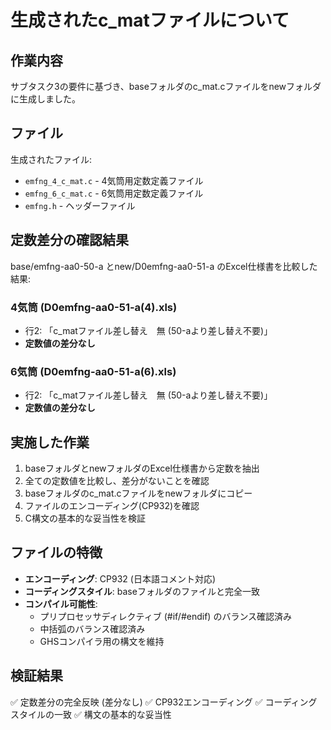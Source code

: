 # 生成されたc_matファイルについて

## 作業内容

サブタスク3の要件に基づき、baseフォルダのc_mat.cファイルをnewフォルダに生成しました。

## ファイル

生成されたファイル:
- `emfng_4_c_mat.c` - 4気筒用定数定義ファイル
- `emfng_6_c_mat.c` - 6気筒用定数定義ファイル  
- `emfng.h` - ヘッダーファイル

## 定数差分の確認結果

base/emfng-aa0-50-a とnew/D0emfng-aa0-51-a のExcel仕様書を比較した結果:

### 4気筒 (D0emfng-aa0-51-a(4).xls)
- 行2: 「c_matファイル差し替え　無 (50-aより差し替え不要)」
- **定数値の差分なし**

### 6気筒 (D0emfng-aa0-51-a(6).xls)
- 行2: 「c_matファイル差し替え　無 (50-aより差し替え不要)」
- **定数値の差分なし**

## 実施した作業

1. baseフォルダとnewフォルダのExcel仕様書から定数を抽出
2. 全ての定数値を比較し、差分がないことを確認
3. baseフォルダのc_mat.cファイルをnewフォルダにコピー
4. ファイルのエンコーディング(CP932)を確認
5. C構文の基本的な妥当性を検証

## ファイルの特徴

- **エンコーディング**: CP932 (日本語コメント対応)
- **コーディングスタイル**: baseフォルダのファイルと完全一致
- **コンパイル可能性**: 
  - プリプロセッサディレクティブ (#if/#endif) のバランス確認済み
  - 中括弧のバランス確認済み
  - GHSコンパイラ用の構文を維持

## 検証結果

✅ 定数差分の完全反映 (差分なし)
✅ CP932エンコーディング
✅ コーディングスタイルの一致
✅ 構文の基本的な妥当性
